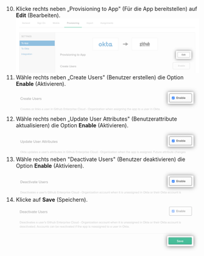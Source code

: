 10. Klicke rechts neben „Provisioning to App" (Für die App bereitstellen) auf **Edit** (Bearbeiten). ![Schaltfläche "Edit" (Bearbeiten) für die Bereitstellungs-Optionen der Okta-Anwendung](/assets/images/help/saml/okta-provisioning-to-app-edit-button.png)
11. Wähle rechts neben „Create Users" (Benutzer erstellen) die Option **Enable** (Aktivieren). ![Kontrollkästchen "Enable" (Aktivieren) für die Option "Create Users" (Benutzer erstellen) der Okta-Anwendung](/assets/images/help/saml/okta-provisioning-enable-create-users.png)
12. Wähle rechts neben „Update User Attributes" (Benutzerattribute aktualisieren) die Option **Enable** (Aktivieren). ![Kontrollkästchen "Enable" (Aktivieren) für die Option "Update User Attributes" (Benutzerattribute aktualisieren) der Okta-Anwendung](/assets/images/help/saml/okta-provisioning-enable-update-user-attributes.png)
13. Wähle rechts neben "Deactivate Users" (Benutzer deaktivieren) die Option **Enable** (Aktivieren). ![Kontrollkästchen "Enable" (Aktivieren) für die Option "Deactivate Users" (Benutzer deaktivieren) der Okta-Anwendung](/assets/images/help/saml/okta-provisioning-enable-deactivate-users.png)
14. Klicke auf **Save** (Speichern). ![Schaltfläche "Save" (Speichern) für die Bereitstellungs-Konfiguration der Okta-Anwendung](/assets/images/help/saml/okta-provisioning-save.png)